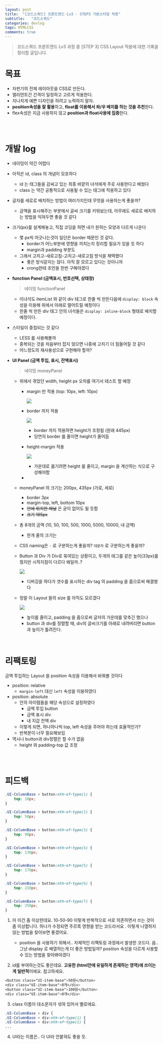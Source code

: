 ```yaml
---
layout: post
title:  "[코드스쿼드] 프론트엔드 Lv3 - STEP3 기본스타일 적용"
subtitle:   "코드스쿼드"
categories: devlog
tags: HTMLCSS
comments: true
---
```


>코드스쿼드 프론트엔드 Lv3 과정 중 [STEP 3] CSS Layout 적용에 대한 기록을 정리할 글입니다.

# 목표

- 자판기의 전체 레이아웃을 CSS로 만든다.
- 엘리먼트간 간격이 일정하고 고르게 적용한다. 
- 지나치게 예쁜 디자인을 하려고 노력하지 말자.
- **position속성을 잘 활용**하고, **float를 이용해서 좌/우 배치를 하는 것을 추천**한다. 
- flex속성은 지금 사용하지 않고 **position과 float사용에 집중**한다.

<br/>

<br/>

# 개발 log

- 네이밍이 약간 어렵다

- 아직은 id, class 의 개념이 모호하다

  - id 는 태그들을 감싸고 있는 최종 바깥의 녀석에게 주로 사용한다고 배웠다
  - class 는 약간 공통적으로 사용될 수 있는 태그에 적용하고 있다

- 글자를 세로로 배치하는 방법이 여러가지인데 무엇을 사용하는게 좋을까?

  - 금액을 표시해주는 부분에서 글씨 크기를 키워놨는데, 아무래도 세로로 배치하는 방법을 익혀두면 좋을 것 같다

- 크기(px)를 설계해놓고, 직접 코딩을 하면 내가 원하는 모양과 다르게 나온다

  - 몇 px씩 어긋나는것이 일단은 border 때문인 것 같다.
    - border가 어느부분에 영향을 끼치는지 정리할 필요가 있을 듯 하다
    - margin과 padding 부분도
  - 그래서 고치고-새로고침-고치고-새로고침 방식을 채택했다
    - 좋은 방식같지는 않다. 아직 잘 모르고 있다는 것이니까
    - crong한테 조언을 한번 구해야겠다

- **function Panel (금액표시, 번호선택, 상태창)**

  > 네이밍 functionPanel

  - 이녀석도 itemList 와 같이 div 태그로 한줄 씩 만든다음에 `display: block` 속성을 이용해 위에서 아래로 떨어트릴 예정이다
  - 한줄 씩 만든 div 태그 안의 녀석들은 `display: inline-block` 형태로 배치할 예정이다.

- 스타일이 중첩되는 것 같다

  - LESS 를 사용해볼까
  - 중복되는 것을 처음부터 잡지 않으면 나중에 고치기 더 힘들어질 것 같다
  - 어느정도의 재사용성으로 구현해야 할까?

- **UI Panel (금액 투입, 표시, 잔액표시)**

  > 네이밍 moneyPanel

  - 위에서 겪었던 width, height px 오차를 여기서 테스트 할 예정

    - margin 만 적용 (top: 10px, left: 10px)

      ![](https://i.imgur.com/GaDnwHv.png)

    - border 까지 적용

      ![](https://imgur.com/jFfsJnq.png)

      - border 까지 적용하면 height가 조정됨 (원래 445px)
      - 당연히 border 를 줄이면 height가 줄어듬

    - height-margin 적용

      ![](https://imgur.com/cJjSYPx.png)

      - 가운데로 옮기려면 height 를 줄이고, margin 을 계산하는 식으로 구성해야함

    - 

  - moneyPanel 의 크기는 200px, 435px (가로, 세로)

    - border 3px
    - margin-top, left, bottom 10px
    - ~~안에 위치한 패널~~ 은 굳이 없어도 될 듯함
    - ~~크기 185px~~

  - 총 8개의 금액 (10, 50, 100, 500, 1000, 5000, 10000, 내 금액)

    - 한개 줄의 크기는 

  - CSS naming은 `-` 로 구분하는게 좋을까? `대문자` 로 구분하는게 좋을까?

  - Button 과 Div 가 Div로 묶여있는 상황이고, 두개의 태그를 같은 높이(33px)를 줬지만 시작지점이 다르다 왜일까..?

    ![](https://imgur.com/EAQXFFs.png)

    - 디버깅을 하다가 갯수를 표시하는 div tag 의 padding 을 줌으로써 해결했다

  - 정말 이 Layout 들의 size 를 아직도 모르겠다

    ![](https://imgur.com/HNl1w12.png)

    - 높이를 줄이고, padding 을 줌으로써 글자의 가운데를 맞추긴 했으나
    - button 과 div를 정렬할 때, div의 글씨크기를 아래로 내려버리면 button과 높이가 틀려진다.

  <br />

  <br />

# 리팩토링

금액 투입하는 Layout 을 position 속성을 이용해서 바꿔볼 것이다

- position: relative
  - `margin-left` 대신 `left` 속성을 이용하였다
- position: absolute
  - 안의 아이템들을 해당 속성으로 설정하였다
    - 금액 투입 button
    - 금액 표시 div
    - 내 지갑 잔액 div
  - 이렇게 되면, 하나하나씩 top, left 속성을 주어야 하는데 효율적인가?
  - 반복문이 너무 필요해보임
- 역시나 button과 div정렬은 할 수가 없음
  - height 와 padding-top 값 조정

<br/>

<br/>

# 피드백

```css
.UI-ColumnBase > button:nth-of-type(1) {
    top: 10px;
}

.UI-ColumnBase > button:nth-of-type(2) {
    top: 50px;
}

.UI-ColumnBase > button:nth-of-type(3) {
    top: 90px;
}

.UI-ColumnBase > button:nth-of-type(4) {
    top: 130px;
}

.UI-ColumnBase > button:nth-of-type(5) {
    top: 170px; 
}

.UI-ColumnBase > button:nth-of-type(6) {
    top: 210px; 
}

.UI-ColumnBase > button:nth-of-type(7) {
    top: 250px; 
}
```

1. 아 이건 좀 이상한데요. 10-50-90 이렇게 반복적으로 서로 의존하면서 쓰는 것이 좀 이상합니다. 하나가 수정되면 주르륵 영향을 받는 코드라서요 . 이렇게 나열하지 않는 방법을 찾아보면 좋겠어요.
   - position 을 사용하기 위해서.. 자체적인 리팩토링 과정에서 발생한 코드다. 음.. 그냥 display 로 배열하는게 더 좋은 방법일까? position 속성을 다르게 사용할 수 있는 방법을 찾아봐야겠다

2. id를 부여하는것도 좋은데요. **고유한 (html안에 유일하게 존재하는 영역)에 쓰이는 게 일반적**이에요. 참고하세요.

```css
<button class="UI-item-base">50원</button>
<div class="UI-item-base">0개</div>
<button class="UI-item-base">100원</button>
<div class="UI-item-base">0개</div>
```

3. class 이름이 대소문자가 섞여 있어서 별로에요.

```css
.UI-ColumnBase > div {
.UI-ColumnBase > div:nth-of-type(1) {
.UI-ColumnBase > div:nth-of-type(2) {
...
```

4. UI라는 이름은.. 다 UI라 안붙혀도 좋을 듯.



































